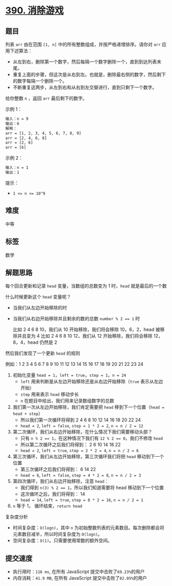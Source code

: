 # [390. 消除游戏](https://leetcode-cn.com/problems/elimination-game/)

## 题目

列表 `arr` 由在范围 `[1, n]` 中的所有整数组成，并按严格递增排序。请你对 `arr` 应用下述算法：

- 从左到右，删除第一个数字，然后每隔一个数字删除一个，直到到达列表末尾。
- 重复上面的步骤，但这次是从右到左。也就是，删除最右侧的数字，然后剩下的数字每隔一个删除一个。
- 不断重复这两步，从左到右和从右到左交替进行，直到只剩下一个数字。

给你整数 `n` ，返回 `arr` 最后剩下的数字。

示例 1：

```txt
输入：n = 9
输出：6
解释：
arr = [1, 2, 3, 4, 5, 6, 7, 8, 9]
arr = [2, 4, 6, 8]
arr = [2, 6]
arr = [6]
```

示例 2：

```txt
输入：n = 1
输出：1
```

提示：

- `1 <= n <= 10^9`

## 难度

中等

## 标签

数学

## 解题思路

每个回合更新和记录 `head` 变量，当数组的总数变为 1 时，`head` 就是最后的一个数

什么时候更新这个 `head` 变量呢？

- 当我们从左边开始移除的时
- 当我们从右边开始移除并且剩余的数的总数 `number % 2 == 1` 时

   比如 2 4 6 8 10，我们从 10 开始移除，我们将会移除 10，6，2，head 被移除并且变为 4
   比如 2 4 6 8 10 12，我们从 12 开始移除，我们将会移除 12，8，4，head 仍然是 2

然后我们发现了一个更新 `head` 的规则

例如：1 2 3 4 5 6 7 8 9 10 11 12 13 14 15 16 17 18 19 20 21 22 23 24

1. 初始化变量 `head = 1`，`left = true`，`step = 1`，`n = 24`
   - `left` 用来判断是从左边开始移除还是从右边开始移除（`true` 表示从左边开始）
   - `step` 用来表示 `head` 移动步长
   - `n` 在题目中给出，我们用来记录数组数字的总数
2. 我们第一次从左边开始移除，我们肯定需要把 `head` 移到下一个位置（`head = head + step`）
   - 所以我们第一次循环将得到 2 4 6 8 10 12 14 16 18 20 22 24
   - `head = 2`, `left = false`, `step = 1 * 2 = 2`, `n = n / 2 = 12`
3. 第二次循环，我们从右边开始移除，在什么情况下我们需要移动头部？
   - 只有 `n % 2 == 1`，在这种情况下我们有 `12 % 2 == 0`，我们不修改 `head`
   - 所以第二次循环之后我们将得到： 2 6 10 14 18 22
   - `head = 2`, `left = true`, `step = 2 * 2 = 4`, `n = n / 2 = 6`
4. 第三次循环，我们从左边开始移除，第三次循环我们将把 `head` 移动到下一个位置
   - 第三次循环之后我们将得到： 6 14 22
   - `head = 6`, `left = false`, `step = 4 * 2 = 8`, `n = n / 2 = 3`
5. 第四次循环，我们从右边开始移除，注意 `head`：
   - 我们得到 `n(3) % 2 == 1`，所以我们知道需要将 head 移动到下一个位置
   - 这次循环之后，我们将得到： 14
   - `head = 14`, `left = true`, `step = 8 * 2 = 16`, `n = n / 2 = 1`
6. `n` 等于 1， 循环结束，`return head`

复杂度分析

- 时间复杂度：`O(logn)`，其中 `n` 为初始整数列表的元素数目。每次删除都会将元素数目减半，所以时间复杂度为 `O(logn)`。
- 空间复杂度：`O(1)`。只需要使用常数的额外空间。

## 提交速度

- 执行用时：`116 ms`, 在所有 JavaScript 提交中击败了`69.23%`的用户
- 内存消耗：`41.9 MB`, 在所有 JavaScript 提交中击败了`82.05%`的用户
